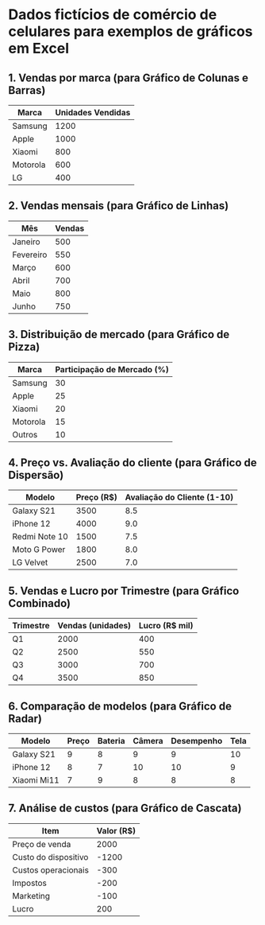 # Dados fictícios de comércio de celulares para exemplos de gráficos em Excel

## 1. Vendas por marca (para Gráfico de Colunas e Barras)

| Marca    | Unidades Vendidas |
|----------|-------------------|
| Samsung  | 1200              |
| Apple    | 1000              |
| Xiaomi   | 800               |
| Motorola | 600               |
| LG       | 400               |

## 2. Vendas mensais (para Gráfico de Linhas)

| Mês       | Vendas |
|-----------|--------|
| Janeiro   | 500    |
| Fevereiro | 550    |
| Março     | 600    |
| Abril     | 700    |
| Maio      | 800    |
| Junho     | 750    |

## 3. Distribuição de mercado (para Gráfico de Pizza)

| Marca    | Participação de Mercado (%) |
|----------|-----------------------------|
| Samsung  | 30                          |
| Apple    | 25                          |
| Xiaomi   | 20                          |
| Motorola | 15                          |
| Outros   | 10                          |

## 4. Preço vs. Avaliação do cliente (para Gráfico de Dispersão)

| Modelo          | Preço (R$) | Avaliação do Cliente (1-10) |
|-----------------|------------|---------------------------|
| Galaxy S21      | 3500       | 8.5                       |
| iPhone 12       | 4000       | 9.0                       |
| Redmi Note 10   | 1500       | 7.5                       |
| Moto G Power    | 1800       | 8.0                       |
| LG Velvet       | 2500       | 7.0                       |

## 5. Vendas e Lucro por Trimestre (para Gráfico Combinado)

| Trimestre | Vendas (unidades) | Lucro (R$ mil) |
|-----------|-------------------|----------------|
| Q1        | 2000              | 400            |
| Q2        | 2500              | 550            |
| Q3        | 3000              | 700            |
| Q4        | 3500              | 850            |

## 6. Comparação de modelos (para Gráfico de Radar)

| Modelo     | Preço | Bateria | Câmera | Desempenho | Tela |
|------------|-------|---------|--------|------------|------|
| Galaxy S21 | 9     | 8       | 9      | 9          | 10   |
| iPhone 12  | 8     | 7       | 10     | 10         | 9    |
| Xiaomi Mi11| 7     | 9       | 8      | 8          | 8    |

## 7. Análise de custos (para Gráfico de Cascata)

| Item                   | Valor (R$) |
|------------------------|------------|
| Preço de venda         | 2000       |
| Custo do dispositivo   | -1200      |
| Custos operacionais    | -300       |
| Impostos               | -200       |
| Marketing              | -100       |
| Lucro                  | 200        |

